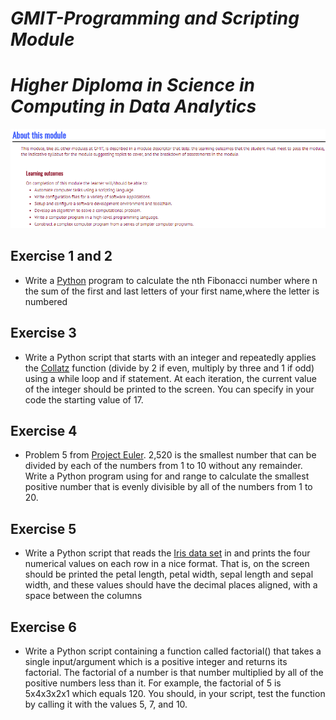 # *GMIT-Programming and Scripting Module*
# *Higher Diploma in Science in Computing in Data Analytics*

![](outcomes.PNG)



## Exercise 1 and 2
  - Write a [Python](https://www.python.org/) program to calculate the nth Fibonacci number where n the sum of the first and last letters of your first name,where the     letter is numbered

## Exercise 3
  - Write a Python script that starts with an integer and repeatedly applies the [Collatz](https://en.wikipedia.org/wiki/Collatz_conjecture) function (divide by 2 if even, multiply by three and 1 if odd) using a while loop and if statement. At each iteration, the current value of the integer should be printed to the screen. You can specify in your code the starting value of 17.

## Exercise 4
  - Problem 5 from [Project Euler](https://projecteuler.net/). 2,520 is the smallest number that can be divided by each of the numbers from 1 to 10 without any remainder. Write a Python program using for and range to calculate the smallest positive number that is evenly divisible by all of the numbers from 1 to 20. 
  
## Exercise 5
  - Write a Python script that reads the [Iris data set](https://en.wikipedia.org/wiki/Iris_flower_data_set) in and prints the four numerical values on each row in a nice format. That is, on the screen should be printed the petal length, petal width, sepal length and sepal width, and these values should have the decimal places aligned, with a space between the columns

## Exercise 6
  - Write a Python script containing a function called factorial() that takes a single input/argument which is a positive integer and returns its factorial. The factorial of a number is that number multiplied by all of the positive numbers less than it. For example, the factorial of 5 is 5x4x3x2x1 which equals 120. You should, in your script, test the function by calling it with the values 5, 7, and 10.
